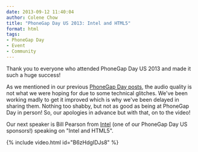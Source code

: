 ```yaml
---
date: 2013-09-12 11:40:04
author: Colene Chow
title: "PhoneGap Day US 2013: Intel and HTML5"
format: html
tags:
- PhoneGap Day
- Event
- Community
---
```


Thank you to everyone who attended PhoneGap Day US 2013 and made it such a huge success!

As we mentioned in our previous [PhoneGap Day posts](http://phonegap.com/blog/tag/phonegap-day/), the audio quality is not what we were hoping for due to some technical glitches. We've been working madly to get it improved which is why we've been delayed in sharing them. Nothing too shabby, but not as good as being at PhoneGap Day in person! So, our apologies in advance but with that, on to the video!

Our next speaker is Bill Pearson from [Intel](http://intel.com) (one of our PhoneGap Day US sponsors!) speaking on "Intel and HTML5".

{% include video.html id="B6zHdgIDJs8" %}
